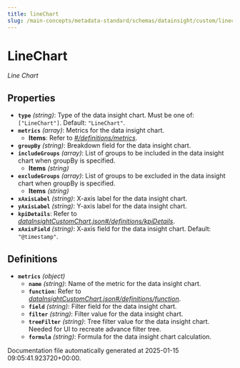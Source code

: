 ```yaml
---
title: lineChart
slug: /main-concepts/metadata-standard/schemas/datainsight/custom/linechart
---
```


# LineChart

*Line Chart*

## Properties

- **`type`** *(string)*: Type of the data insight chart. Must be one of: `["LineChart"]`. Default: `"LineChart"`.
- **`metrics`** *(array)*: Metrics for the data insight chart.
  - **Items**: Refer to *[#/definitions/metrics](#definitions/metrics)*.
- **`groupBy`** *(string)*: Breakdown field for the data insight chart.
- **`includeGroups`** *(array)*: List of groups to be included in the data insight chart when groupBy is specified.
  - **Items** *(string)*
- **`excludeGroups`** *(array)*: List of groups to be excluded in the data insight chart when groupBy is specified.
  - **Items** *(string)*
- **`xAxisLabel`** *(string)*: X-axis label for the data insight chart.
- **`yAxisLabel`** *(string)*: Y-axis label for the data insight chart.
- **`kpiDetails`**: Refer to *[dataInsightCustomChart.json#/definitions/kpiDetails](#taInsightCustomChart.json#/definitions/kpiDetails)*.
- **`xAxisField`** *(string)*: X-axis field for the data insight chart. Default: `"@timestamp"`.
## Definitions

- **`metrics`** *(object)*
  - **`name`** *(string)*: Name of the metric for the data insight chart.
  - **`function`**: Refer to *[dataInsightCustomChart.json#/definitions/function](#taInsightCustomChart.json#/definitions/function)*.
  - **`field`** *(string)*: Filter field for the data insight chart.
  - **`filter`** *(string)*: Filter value for the data insight chart.
  - **`treeFilter`** *(string)*: Tree filter value for the data insight chart. Needed for UI to recreate advance filter tree.
  - **`formula`** *(string)*: Formula for the data insight chart calculation.


Documentation file automatically generated at 2025-01-15 09:05:41.923720+00:00.
